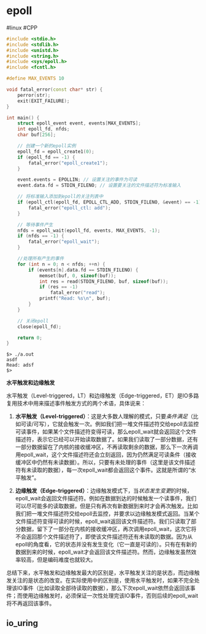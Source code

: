 # epoll

#linux #CPP 


```cpp
#include <stdio.h>
#include <stdlib.h>
#include <unistd.h>
#include <string.h>
#include <sys/epoll.h>
#include <fcntl.h>

#define MAX_EVENTS 10

void fatal_error(const char* str) {
    perror(str);
    exit(EXIT_FAILURE);
}

int main() {
    struct epoll_event event, events[MAX_EVENTS];
    int epoll_fd, nfds;
    char buf[256];

    // 创建一个新的epoll实例
    epoll_fd = epoll_create1(0);
    if (epoll_fd == -1) {
        fatal_error("epoll_create1");
    }

    event.events = EPOLLIN; // 设置关注的事件为可读
    event.data.fd = STDIN_FILENO; // 设置要关注的文件描述符为标准输入

    // 将标准输入添加到epoll的关注列表中
    if (epoll_ctl(epoll_fd, EPOLL_CTL_ADD, STDIN_FILENO, &event) == -1) {
        fatal_error("epoll_ctl: add");
    }

    // 等待事件产生
    nfds = epoll_wait(epoll_fd, events, MAX_EVENTS, -1);
    if (nfds == -1) {
        fatal_error("epoll_wait");
    }

    //处理所有产生的事件
    for (int n = 0; n < nfds; ++n) {
        if (events[n].data.fd == STDIN_FILENO) {
            memset(buf, 0, sizeof(buf));
            int res = read(STDIN_FILENO, buf, sizeof(buf));
            if (res == -1)
                fatal_error("read");
            printf("Read: %s\n", buf);
        }
    }

    // 关闭epoll
    close(epoll_fd);

    return 0;
}
```

```
$> ./a.out
asdf
Read: adsf
$>  
```



**水平触发和边缘触发**

水平触发（Level-triggered，LT）和边缘触发（Edge-triggered，ET）是IO多路复用技术中用来描述事件触发方式的两个术语，具体说来：

1. **水平触发（Level-triggered）**：这是大多数人理解的模式，只要*条件满足*（比如可读/可写），它就会触发一次。例如我们把一堆文件描述符交给epoll去监控可读事件，如果某个文件描述符变得可读，那么epoll_wait就会返回这个文件描述符，表示它已经可以开始读取数据了。如果我们读取了一部分数据，还有一部分数据留在了内核的接收缓冲区，不再读取剩余的数据，那么下一次再调用epoll_wait，这个文件描述符还会立刻返回，因为仍然满足可读条件（接收缓冲区中仍然有未读数据）。所以，只要有未处理的事件（这里是该文件描述符有未读取的数据），每一次epoll_wait都会返回这个事件。这就是所谓的“水平触发”。
    
2. **边缘触发（Edge-triggered）**：边缘触发模式下，当*状态发生变更*的时候，epoll_wait会返回文件描述符。例如在数据到达的时候触发一个读事件，我们可以尽可能多的读取数据，但是只有再次有新数据到来时才会再次触发。比如我们把一堆文件描述符交给epoll去监控，并要求以边缘触发模式返回。当某个文件描述符变得可读的时候，epoll_wait返回该文件描述符。我们只读取了部分数据，留下了一部分在内核的接收缓冲区，再次调用epoll_wait，这次它将不会返回那个文件描述符了，即使该文件描述符还有未读取的数据。因为从epoll的角度看，它的状态并没有发生变化（它一直是可读的）。只有在有新的数据到来的时候，epoll_wait才会返回该文件描述符。然而，边缘触发虽然效率较高，但是编码难度也就较大。
    

总结下来，水平触发和边缘触发最大的区别是，水平触发关注的是状态，而边缘触发关注的是状态的改变。在实际使用中的区别是，使用水平触发时，如果不完全处理该IO事件（比如读取全部待读取的数据），那么下次epoll_wait依然会返回该事件；而使用边缘触发时，必须保证一次性处理完该IO事件，否则后续的epoll_wait将不再返回该事件。


## io_uring

